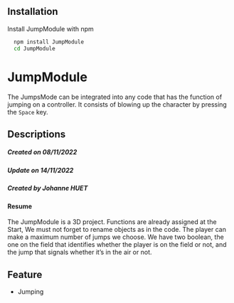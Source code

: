 
## Installation

Install JumpModule with npm

```bash
  npm install JumpModule
  cd JumpModule
```
    
# JumpModule

The JumpsMode can be integrated into any code that has the 
function of jumping on a controller.
It consists of blowing up the character by pressing the ```Space``` 
key.

## Descriptions
##### Created on 08/11/2022
##### Update on 14/11/2022
##### Created by Johanne HUET

#### Resume
The JumpModule is a 3D project.
Functions are already assigned at the Start, 
We must not forget to rename objects as in the code.
The player can make a maximum number of jumps we choose. 
We have two boolean,
the one on the field that identifies whether the player is on the field or not, 
and the jump that signals whether it’s in the air or not.
## Feature

- Jumping

